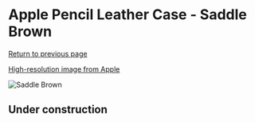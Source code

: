 # Apple Pencil Leather Case - Saddle Brown

[Return to previous page](/pencil)

[High-resolution image from Apple](https://store.storeimages.cdn-apple.com/8756/as-images.apple.com/is/MQ0V2?wid=4500&hei=4500&fmt=png)

<div style="width: 512px"><img src="/almost_uncompressed/MQ0V2.webp" alt="Saddle Brown"></div>

## Under construction
